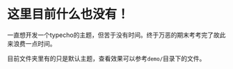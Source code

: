 # 这里目前什么也没有！

一直想开发一个typecho的主题，但苦于没有时间。终于万恶的期末考考完了故此来浪费一点时间。

目前文件夹里有的只是默认主题，查看效果可以参考`demo/`目录下的文件。